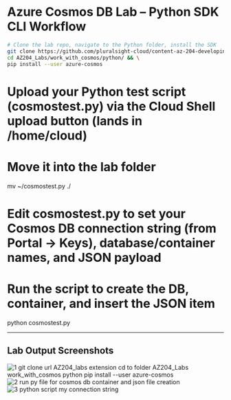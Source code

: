 # Azure Cosmos DB Lab – Python SDK CLI Workflow

```bash
# Clone the lab repo, navigate to the Python folder, install the SDK
git clone https://github.com/pluralsight-cloud/content-az-204-developing-solutions-for-microsoft-azure.git AZ204_Labs && \
cd AZ204_Labs/work_with_cosmos/python/ && \
pip install --user azure-cosmos
```

# Upload your Python test script (cosmostest.py) via the Cloud Shell upload button (lands in /home/cloud)
# Move it into the lab folder
mv ~/cosmostest.py ./

# Edit cosmostest.py to set your Cosmos DB connection string (from Portal → Keys), database/container names, and JSON payload
# Run the script to create the DB, container, and insert the JSON item
python cosmostest.py

---

## Lab Output Screenshots

![1 git clone url AZ204_labs extension cd to folder AZ204_Labs work_with_cosmos python pip install --user azure-cosmos](https://github.com/user-attachments/assets/decffbcb-6b59-433a-92de-bb446a9096bc)
![2 run py file for cosmos db container and json file creation](https://github.com/user-attachments/assets/1866af1e-df2c-491d-a3ec-3c4e91880f64)
![3 python script my connection string](https://github.com/user-attachments/assets/3209bbfe-f580-4377-84e5-74569c6c2a83)
